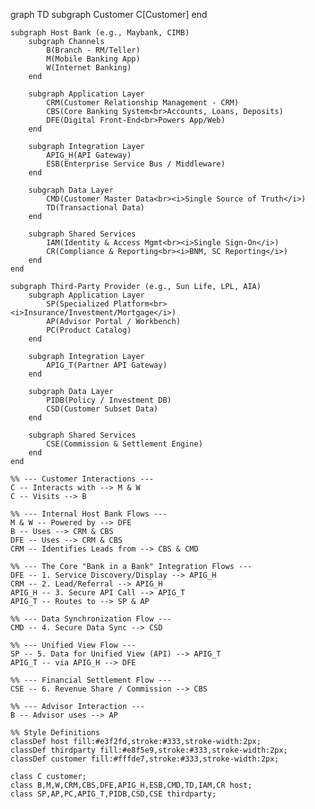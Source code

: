 graph TD
    subgraph Customer
        C[Customer]
    end

    subgraph Host Bank (e.g., Maybank, CIMB)
        subgraph Channels
            B(Branch - RM/Teller)
            M(Mobile Banking App)
            W(Internet Banking)
        end
        
        subgraph Application Layer
            CRM(Customer Relationship Management - CRM)
            CBS(Core Banking System<br>Accounts, Loans, Deposits)
            DFE(Digital Front-End<br>Powers App/Web)
        end

        subgraph Integration Layer
            APIG_H(API Gateway)
            ESB(Enterprise Service Bus / Middleware)
        end

        subgraph Data Layer
            CMD(Customer Master Data<br><i>Single Source of Truth</i>)
            TD(Transactional Data)
        end
        
        subgraph Shared Services
            IAM(Identity & Access Mgmt<br><i>Single Sign-On</i>)
            CR(Compliance & Reporting<br><i>BNM, SC Reporting</i>)
        end
    end

    subgraph Third-Party Provider (e.g., Sun Life, LPL, AIA)
        subgraph Application Layer
            SP(Specialized Platform<br><i>Insurance/Investment/Mortgage</i>)
            AP(Advisor Portal / Workbench)
            PC(Product Catalog)
        end

        subgraph Integration Layer
            APIG_T(Partner API Gateway)
        end

        subgraph Data Layer
            PIDB(Policy / Investment DB)
            CSD(Customer Subset Data)
        end
        
        subgraph Shared Services
            CSE(Commission & Settlement Engine)
        end
    end

    %% --- Customer Interactions ---
    C -- Interacts with --> M & W
    C -- Visits --> B

    %% --- Internal Host Bank Flows ---
    M & W -- Powered by --> DFE
    B -- Uses --> CRM & CBS
    DFE -- Uses --> CRM & CBS
    CRM -- Identifies Leads from --> CBS & CMD
    
    %% --- The Core "Bank in a Bank" Integration Flows ---
    DFE -- 1. Service Discovery/Display --> APIG_H
    CRM -- 2. Lead/Referral --> APIG_H
    APIG_H -- 3. Secure API Call --> APIG_T
    APIG_T -- Routes to --> SP & AP
    
    %% --- Data Synchronization Flow ---
    CMD -- 4. Secure Data Sync --> CSD
    
    %% --- Unified View Flow ---
    SP -- 5. Data for Unified View (API) --> APIG_T
    APIG_T -- via APIG_H --> DFE
    
    %% --- Financial Settlement Flow ---
    CSE -- 6. Revenue Share / Commission --> CBS

    %% --- Advisor Interaction ---
    B -- Advisor uses --> AP

    %% Style Definitions
    classDef host fill:#e3f2fd,stroke:#333,stroke-width:2px;
    classDef thirdparty fill:#e8f5e9,stroke:#333,stroke-width:2px;
    classDef customer fill:#fffde7,stroke:#333,stroke-width:2px;
    
    class C customer;
    class B,M,W,CRM,CBS,DFE,APIG_H,ESB,CMD,TD,IAM,CR host;
    class SP,AP,PC,APIG_T,PIDB,CSD,CSE thirdparty;
